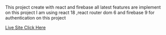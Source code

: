 This project create with react and firebase
all latest features are implement on this project
I am using react 18 ,react router dom 6 and firebase 9 for authentication on this project

<a href="https://fir-auth-f2187.web.app/" target="_blank" rel="noopener noreferrer">Live Site Click Here </a>

